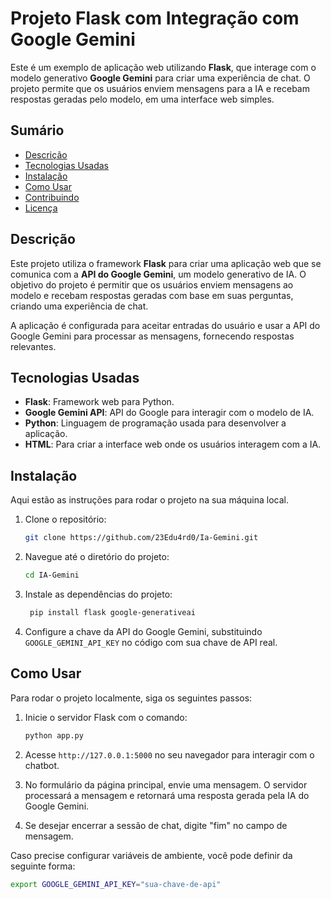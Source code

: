 # Projeto Flask com Integração com Google Gemini

Este é um exemplo de aplicação web utilizando **Flask**, que interage com o modelo generativo **Google Gemini** para criar uma experiência de chat. O projeto permite que os usuários enviem mensagens para a IA e recebam respostas geradas pelo modelo, em uma interface web simples.

## Sumário

- [Descrição](#descrição)
- [Tecnologias Usadas](#tecnologias-usadas)
- [Instalação](#instalação)
- [Como Usar](#como-usar)
- [Contribuindo](#contribuindo)
- [Licença](#licença)

## Descrição

Este projeto utiliza o framework **Flask** para criar uma aplicação web que se comunica com a **API do Google Gemini**, um modelo generativo de IA. O objetivo do projeto é permitir que os usuários enviem mensagens ao modelo e recebam respostas geradas com base em suas perguntas, criando uma experiência de chat.

A aplicação é configurada para aceitar entradas do usuário e usar a API do Google Gemini para processar as mensagens, fornecendo respostas relevantes.

## Tecnologias Usadas

- **Flask**: Framework web para Python.
- **Google Gemini API**: API do Google para interagir com o modelo de IA.
- **Python**: Linguagem de programação usada para desenvolver a aplicação.
- **HTML**: Para criar a interface web onde os usuários interagem com a IA.

## Instalação

Aqui estão as instruções para rodar o projeto na sua máquina local.

1. Clone o repositório:
    ```bash
   git clone https://github.com/23Edu4rd0/Ia-Gemini.git


2. Navegue até o diretório do projeto:
    ```bash
    cd IA-Gemini
    ```

3. Instale as dependências do projeto:
    ```bash
     pip install flask google-generativeai

    ```

5. Configure a chave da API do Google Gemini, substituindo `GOOGLE_GEMINI_API_KEY` no código com sua chave de API real.

## Como Usar

Para rodar o projeto localmente, siga os seguintes passos:

1. Inicie o servidor Flask com o comando:
    ```bash
    python app.py
    ```

2. Acesse `http://127.0.0.1:5000` no seu navegador para interagir com o chatbot.

3. No formulário da página principal, envie uma mensagem. O servidor processará a mensagem e retornará uma resposta gerada pela IA do Google Gemini.

4. Se desejar encerrar a sessão de chat, digite "fim" no campo de mensagem.

Caso precise configurar variáveis de ambiente, você pode definir da seguinte forma:

```bash
export GOOGLE_GEMINI_API_KEY="sua-chave-de-api"
